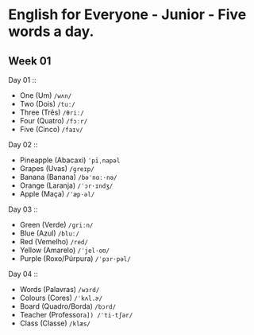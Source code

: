 # English for Everyone - Junior - Five words a day.

## Week 01

Day 01 ::

- One (Um) `/wʌn/`
- Two (Dois) `/tuː/`
- Three (Três) `/θriː/`
- Four (Quatro) `/fɔːr/`
- Five (Cinco) `/faɪv/`

Day 02 ::

- Pineapple (Abacaxi) `ˈpīˌnapəl`
- Grapes (Uvas) `/ɡreɪp/`
- Banana (Banana) `/bəˈnɑː·nə/`
- Orange (Laranja) `/ˈɔr·ɪndʒ/`
- Apple (Maça) `/ˈæp·əl/`

Day 03 ::

- Green (Verde) `/ɡriːn/`
- Blue (Azul) `/bluː/`
- Red (Vemelho) `/red/`
- Yellow (Amarelo) `/ˈjel·oʊ/`
- Purple (Roxo/Púrpura) `/ˈpɜr·pəl/`

Day 04 ::

- Words (Palavras) `/wɜrd/`
- Colours (Cores) `/ˈkʌl.ɚ/`
- Board (Quadro/Borda) `/bɔrd/`
- Teacher (Professor`a]) /ˈti·tʃər/`
- Class (Classe) `/klæs/`
